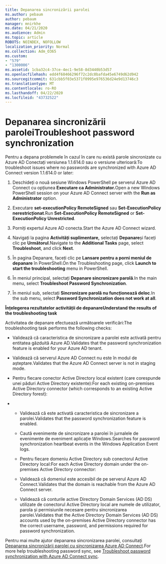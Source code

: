 ```yaml
---
title: Depanarea sincronizării parolei
ms.author: pebaum
author: pebaum
manager: mnirkhe
ms.date: 04/21/2020
ms.audience: Admin
ms.topic: article
ROBOTS: NOINDEX, NOFOLLOW
localization_priority: Normal
ms.collection: Adm_O365
ms.custom:
- "579"
- "1300006"
ms.assetid: 1cba32c4-37ce-4ec1-9e58-8d3440b53d57
ms.openlocfilehash: edd4f68466296f72c2dc0bafda45e6749d62d942
ms.sourcegitcommit: 631cbb5f03e5371f0995e976536d24e9d13746c3
ms.translationtype: MT
ms.contentlocale: ro-RO
ms.lasthandoff: 04/22/2020
ms.locfileid: "43732522"
---
```

# <a name="troubleshoot-password-synchronization"></a><span data-ttu-id="9fdad-102">Depanarea sincronizării parolei</span><span class="sxs-lookup"><span data-stu-id="9fdad-102">Troubleshoot password synchronization</span></span>

<span data-ttu-id="9fdad-103">Pentru a depana problemele în cazul în care nu există parole sincronizate cu Azure AD Conectați versiunea 1.1.614.0 sau o versiune ulterioară:</span><span class="sxs-lookup"><span data-stu-id="9fdad-103">To troubleshoot issues where no passwords are synchronized with Azure AD Connect version 1.1.614.0 or later:</span></span>
  
1. <span data-ttu-id="9fdad-104">Deschideți o nouă sesiune Windows PowerShell pe serverul Azure AD Connect cu opțiunea **Executare ca Administrator.**</span><span class="sxs-lookup"><span data-stu-id="9fdad-104">Open a new Windows PowerShell session on your Azure AD Connect server with the **Run as Administrator** option.</span></span>

2. <span data-ttu-id="9fdad-105">Executare **set-executionPolicy RemoteSigned** sau **Set-ExecutionPolicy nerestricționat**.</span><span class="sxs-lookup"><span data-stu-id="9fdad-105">Run **Set-ExecutionPolicy RemoteSigned** or **Set-ExecutionPolicy Unrestricted**.</span></span>

3. <span data-ttu-id="9fdad-106">Porniți expertul Azure AD conecta.</span><span class="sxs-lookup"><span data-stu-id="9fdad-106">Start the Azure AD Connect wizard.</span></span>

4. <span data-ttu-id="9fdad-107">Navigați la pagina **Activități suplimentare,** selectați **Depanare**și faceți clic pe **Următorul**.</span><span class="sxs-lookup"><span data-stu-id="9fdad-107">Navigate to the **Additional Tasks** page, select **Troubleshoot**, and click **Next**.</span></span>

5. <span data-ttu-id="9fdad-108">În pagina Depanare, faceți clic pe **Lansare pentru a porni meniul de depanare** în PowerShell.</span><span class="sxs-lookup"><span data-stu-id="9fdad-108">On the Troubleshooting page, click **Launch to start the troubleshooting** menu in PowerShell.</span></span>

6. <span data-ttu-id="9fdad-109">În meniul principal, selectați **Depanare sincronizare parolă**.</span><span class="sxs-lookup"><span data-stu-id="9fdad-109">In the main menu, select **Troubleshoot Password Synchronization**.</span></span>

7. <span data-ttu-id="9fdad-110">În meniul sub, selectați **Sincronizare parolă nu funcționează deloc**.</span><span class="sxs-lookup"><span data-stu-id="9fdad-110">In the sub menu, select **Password Synchronization does not work at all**.</span></span>

<span data-ttu-id="9fdad-111">**Înțelegerea rezultatelor activității de depanare**</span><span class="sxs-lookup"><span data-stu-id="9fdad-111">**Understand the results of the troubleshooting task**</span></span>
  
<span data-ttu-id="9fdad-112">Activitatea de depanare efectuează următoarele verificări:</span><span class="sxs-lookup"><span data-stu-id="9fdad-112">The troubleshooting task performs the following checks:</span></span>
  
- <span data-ttu-id="9fdad-113">Validează că caracteristica de sincronizare a parolei este activată pentru entitatea găzduită Azure AD.</span><span class="sxs-lookup"><span data-stu-id="9fdad-113">Validates that the password synchronization feature is enabled for your Azure AD tenant.</span></span>

- <span data-ttu-id="9fdad-114">Validează că serverul Azure AD Connect nu este în modul de așteptare.</span><span class="sxs-lookup"><span data-stu-id="9fdad-114">Validates that the Azure AD Connect server is not in staging mode.</span></span>

- <span data-ttu-id="9fdad-115">Pentru fiecare conector Active Directory local existent (care corespunde unei păduri Active Directory existente):</span><span class="sxs-lookup"><span data-stu-id="9fdad-115">For each existing on-premises Active Directory connector (which corresponds to an existing Active Directory forest):</span></span>

- 
  - <span data-ttu-id="9fdad-116">Validează că este activată caracteristica de sincronizare a parolei.</span><span class="sxs-lookup"><span data-stu-id="9fdad-116">Validates that the password synchronization feature is enabled.</span></span>

  - <span data-ttu-id="9fdad-117">Caută evenimente de sincronizare a parolei în jurnalele de evenimente de eveniment aplicație Windows.</span><span class="sxs-lookup"><span data-stu-id="9fdad-117">Searches for password synchronization heartbeat events in the Windows Application Event logs.</span></span>

  - <span data-ttu-id="9fdad-118">Pentru fiecare domeniu Active Directory sub conectorul Active Directory local:</span><span class="sxs-lookup"><span data-stu-id="9fdad-118">For each Active Directory domain under the on-premises Active Directory connector:</span></span>

  - <span data-ttu-id="9fdad-119">Validează că domeniul este accesibil de pe serverul Azure AD Connect.</span><span class="sxs-lookup"><span data-stu-id="9fdad-119">Validates that the domain is reachable from the Azure AD Connect server.</span></span>

  - <span data-ttu-id="9fdad-120">Validează că conturile active Directory Domain Services (AD DS) utilizate de conectorul Active Directory local are numele de utilizator, parola și permisiunile necesare pentru sincronizarea parolei.</span><span class="sxs-lookup"><span data-stu-id="9fdad-120">Validates that the Active Directory Domain Services (AD DS) accounts used by the on-premises Active Directory connector has the correct username, password, and permissions required for password synchronization.</span></span>

<span data-ttu-id="9fdad-121">Pentru mai multe ajutor depanarea sincronizarea parolei, consultați [Depanarea sincronizării parolei cu sincronizarea Azure AD Connect](https://docs.microsoft.com/azure/active-directory/connect/active-directory-aadconnectsync-troubleshoot-password-synchronization).</span><span class="sxs-lookup"><span data-stu-id="9fdad-121">For more help troubleshooting password sync, see [Troubleshoot password synchronization with Azure AD Connect sync](https://docs.microsoft.com/azure/active-directory/connect/active-directory-aadconnectsync-troubleshoot-password-synchronization).</span></span>
  